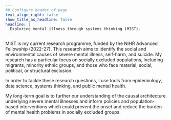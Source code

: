 ```yaml
---
## Configure header of page
text_align_right: false
show_title_as_headline: false
headline: |
  Exploring mental illness through systems thinking (MIST).
---
```


<!-- this is a subheadline -->
MIST is my current research programme, funded by the NIHR Advanced Fellowship (2022-27). This research aims to identify the social and environmental causes of severe mental illness, self-harm, and suicide. My research has a particular focus on socially excluded populations, including migrants, minority ethnic groups, and those who face material, social, political, or structural exclusion.

In order to tackle these research questions, I use tools from epidemiology, data science, systems thinking, and public mental health.

My long-term goal is to further our understanding of the causal architecture underlying severe mental illnesses and inform policies and population-based interventions which could prevent the onset and reduce the burden of mental health problems in socially excluded groups.

